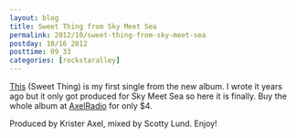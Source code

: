 ```yaml
---
layout: blog
title: Sweet Thing from Sky Meet Sea
permalink: 2012/10/sweet-thing-from-sky-meet-sea
postday: 10/16 2012
posttime: 09_33
categories: [rockstaralley]
---
```


<a href="http://kristeraxel.com/media/2012-kristeraxel-SweetThing.mp3">This</a> (Sweet Thing) is my first single from the new album. I wrote it years ago but it only got produced for Sky Meet Sea so here it is finally. Buy the whole album at <a href="http://axelradio.com/album/sky-meet-sea">AxelRadio</a> for only $4.

Produced by Krister Axel, mixed by Scotty Lund. Enjoy! 
